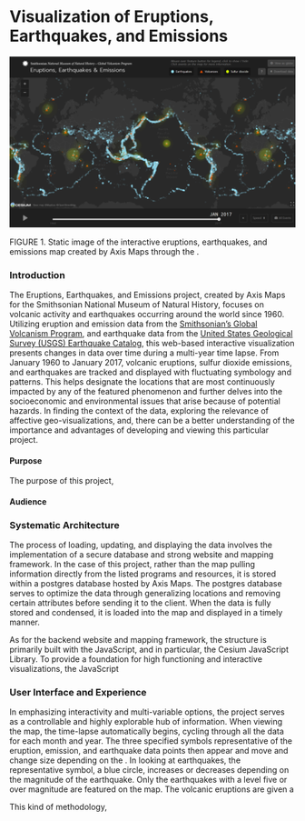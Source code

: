 # Visualization of Eruptions, Earthquakes, and Emissions

<img src="img/Map_Jan_2017.png">

FIGURE 1. Static image of the interactive eruptions, earthquakes, and emissions map created by Axis Maps through the .

### Introduction

The Eruptions, Earthquakes, and Emissions project, created by Axis Maps for the Smithsonian National Museum of Natural History, focuses on volcanic activity and earthquakes occurring around the world since 1960. Utilizing eruption and emission data from the [Smithsonian’s Global Volcanism Program](https://volcano.si.edu/), and earthquake data from the [United States Geological Survey (USGS) Earthquake Catalog](https://earthquake.usgs.gov/fdsnws/event/1/), this web-based interactive visualization presents changes in data over time during a multi-year time lapse. From January 1960 to January 2017, volcanic eruptions, sulfur dioxide emissions, and earthquakes are tracked and displayed with fluctuating symbology and patterns. This helps designate the locations that are most continuously impacted by any of the featured phenomenon and further delves into the socioeconomic and environmental issues that arise because of potential hazards. In finding the context of the data, exploring the relevance of affective geo-visualizations, and, there can be a better understanding of the importance and advantages of developing and viewing this particular project.    
  
#### Purpose

The purpose of this project, 

#### Audience

### Systematic Architecture

The process of loading, updating, and displaying the data involves the implementation of a secure database and strong website and mapping framework. In the case of this project, rather than the map pulling information directly from the listed programs and resources, it is stored within a postgres database hosted by Axis Maps. The postgres database serves to optimize the data through generalizing locations and removing certain attributes before sending it to the client. When the data is fully stored and condensed, it is loaded into the map and displayed in a timely manner. 

As for the backend website and mapping framework, the structure is primarily built with the JavaScript, and in particular, the Cesium JavaScript Library. To provide a foundation for high functioning and interactive visualizations, the JavaScript 


### User Interface and Experience

In emphasizing interactivity and multi-variable options, the project serves as a controllable and highly explorable hub of information. When viewing the map, the time-lapse automatically begins, cycling through all the data for each month and year. The three specified symbols representative of the eruption, emission, and earthquake data points then appear and move and change size depending on the . In looking at earthquakes, the representative symbol, a blue circle, increases or decreases depending on the magnitude of the earthquake. Only the earthquakes with a level five or over magnitude are featured on the map. The volcanic eruptions are given a 

This kind of methodology, 

